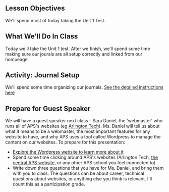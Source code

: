 ## Lesson Objectives
We'll spend most of today taking the Unit 1 Test.

## What We'll Do In Class
Today we'll take the Unit 1 test. After we finish, we'll spend some time making sure our jourals are all setup correctly and linked from our hompeage

## Activity: Journal Setup
We'll spend some time organizing our journals. [See the detailed instructions here](../projects/project.html?id=02_journal_setup)

## Prepare for Guest Speaker
We will have a guest speaker next class - Sara Daniel, the 'webmaster' who runs all of APS's websites (eg [Arlington Tech](https://arlingtontech.apsva.us/)). Ms. Daniel will tell us about what it means to be a webmaster, the most important features for any website to have, and why APS uses a tool called Wordpress to manage the content on our websites. To prepare for this presentation:
- [Explore the Wordpress website to learn more about it](https://wordpress.org/)
- Spend some time clicking around APS's websites (Arlington Tech, [the central APS website](https://www.apsva.us/), or any other APS school you feel connected to)
- Write down three questions that you have for Ms. Daniel, and bring them with you to class. The questions can be about career, technical questions about websites, or anything else you think is relevant. I'll count this as a participation grade.